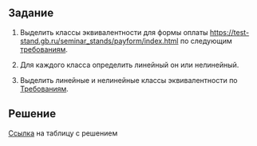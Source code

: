 ## Задание

1. Выделить классы эквивалентности для формы оплаты https://test-stand.gb.ru/seminar_stands/payform/index.html по следующим [требованиям](https://docs.google.com/document/d/1uP0gN0GecBX1K2_e7EcSs06Wl6Zh9Mb_/edit?usp=drive_link&ouid=116524337723228735425&rtpof=true&sd=true).

2. Для каждого класса определить линейный он или нелинейный.

3. Выделить линейные и нелинейные классы эквивалентности по [Требованиям](https://docs.google.com/document/d/1DN42GA4czHvXD0oT5UukJhm4ESkrraH6/edit?usp=drive_link&ouid=116524337723228735425&rtpof=true&sd=true).

## Решение

[Ссылка](https://docs.google.com/spreadsheets/d/1XELg4I5QmshEpNCQrsQOfK9CtDh2vk6J/edit?usp=drive_link&ouid=116524337723228735425&rtpof=true&sd=true) на таблицу с решением